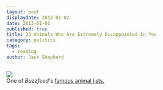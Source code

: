 ```yaml
---
layout: post
displaydate: 2013-01-02
date: 2013-01-01
published: true
title: 33 Animals Who Are Extremely Disappointed In You
category: politics
tags: 
  - reading
author: Jack Shepherd
---
```


![](http://s3-ec.buzzfed.com/static/enhanced/web05/2012/3/15/17/enhanced-buzz-22076-1331845693-1.jpg)<br>
One of _Buzzfeed_'s <a href="http://www.buzzfeed.com/expresident/animals-who-are-extremely-disappointed-in-you">famous animal lists.</a>